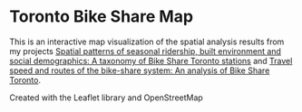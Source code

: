 # Toronto Bike Share Map
This is an interactive map visualization of the spatial analysis results from my projects [Spatial patterns of seasonal ridership, built environment and social demographics: A taxonomy of Bike Share Toronto stations](https://github.com/zehuiyin/cluster_analysis_toronto_bikeshare) and [Travel speed and routes of the bike-share system: An analysis of Bike Share Toronto](https://github.com/zehuiyin/travel_speed_and_routes_toronto_bikeshare).

Created with the Leaflet library and OpenStreetMap
